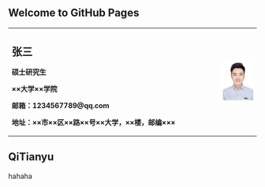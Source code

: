 ## Welcome to GitHub Pages

<table border="0">
  <tr>
    <td width="85%">
      <h2>张三</h2>
      <p><b>硕士研究生</b></p>
      <p><b>××大学××学院</b></p>
      <p><b>邮箱：1234567789@qq.com</b></p>
      <p><b>地址：××市××区××路××号××大学，××楼，邮编×××</b></p>
    </td>
    <td width="15%">
      <img src="/TianyuQi.jpg" height="100%">      
    </td>
  </tr>
</table>

## QiTianyu

hahaha
